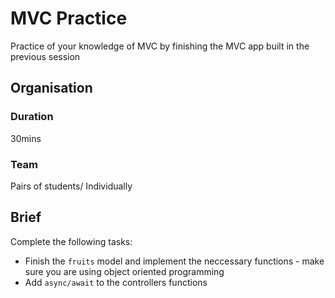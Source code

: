 # MVC Practice

Practice of your knowledge of MVC by finishing the MVC app built in the previous session

## Organisation

### Duration

30mins

### Team

Pairs of students/ Individually

## Brief

Complete the following tasks:

 - Finish the `fruits` model and implement the neccessary functions - make sure you are using object oriented programming
 - Add `async/await` to the controllers functions
